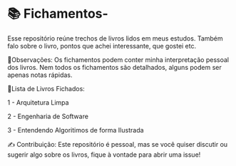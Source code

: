 # 📚 Fichamentos-
Esse repositório reúne trechos de livros lidos em meus estudos. 
Também falo sobre o livro, pontos que achei interessante, que gostei etc. 

📌Observações: Os fichamentos podem conter minha interpretação pessoal dos livros.
Nem todos os fichamentos são detalhados, alguns podem ser apenas notas rápidas.


📝Lista de Livros Fichados:

1 - Arquitetura Limpa 

2 - Engenharia de Software 

3 - Entendendo Algoritimos de forma Ilustrada


✍️ Contribuição: Este repositório é pessoal, mas se você quiser discutir ou sugerir algo sobre os livros, fique à vontade para abrir uma issue!





